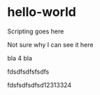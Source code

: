 # hello-world


Scripting goes here

Not sure why I can see it here

bla 4 bla

fdsdfsdfsfsdfs


fdsfsdfsdfsd12313324